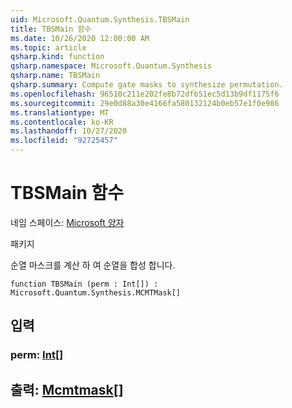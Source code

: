 ```yaml
---
uid: Microsoft.Quantum.Synthesis.TBSMain
title: TBSMain 함수
ms.date: 10/26/2020 12:00:00 AM
ms.topic: article
qsharp.kind: function
qsharp.namespace: Microsoft.Quantum.Synthesis
qsharp.name: TBSMain
qsharp.summary: Compute gate masks to synthesize permutation.
ms.openlocfilehash: 96510c211e202fe8b72dfb51ec5d13b9df1175f6
ms.sourcegitcommit: 29e0d88a30e4166fa580132124b0eb57e1f0e986
ms.translationtype: MT
ms.contentlocale: ko-KR
ms.lasthandoff: 10/27/2020
ms.locfileid: "92725457"
---
```

# <a name="tbsmain-function"></a>TBSMain 함수

네임 스페이스: [Microsoft 양자](xref:Microsoft.Quantum.Synthesis)

패키지 [](https://nuget.org/packages/)


순열 마스크를 계산 하 여 순열을 합성 합니다.

```qsharp
function TBSMain (perm : Int[]) : Microsoft.Quantum.Synthesis.MCMTMask[]
```


## <a name="input"></a>입력

### <a name="perm--int"></a>perm: [Int](xref:microsoft.quantum.lang-ref.int)[]





## <a name="output--mcmtmask"></a>출력: [Mcmtmask](xref:Microsoft.Quantum.Synthesis.MCMTMask)[]

